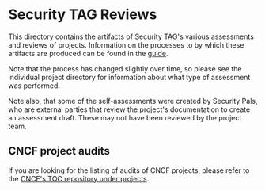 # Security TAG Reviews
This directory contains the artifacts of Security TAG's various assessments and
reviews of projects. Information on the processes to by which these artifacts
are produced can be found in the [guide](/assessments/guide).

Note that the process has changed slightly over time, so please see the individual 
project directory for information about what type of assessment was performed.  

Note also, that some of the self-assessments were created by Security Pals, who are 
external parties that review the project's documentation to create an assessment 
draft.  These may not have been reviewed by the project team.

## CNCF project audits

If you are looking for the listing of audits of CNCF projects, please refer to
the [CNCF's TOC repository under
projects](https://github.com/cncf/toc/blob/main/docs/projects.md#project-security-audits).

